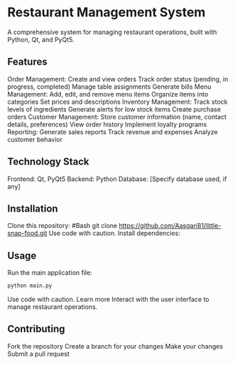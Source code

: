 
# Restaurant Management System

A comprehensive system for managing restaurant operations, built with Python, Qt, and PyQt5.

## Features

Order Management:
Create and view orders
Track order status (pending, in progress, completed)
Manage table assignments
Generate bills
Menu Management:
Add, edit, and remove menu items
Organize items into categories
Set prices and descriptions
Inventory Management:
Track stock levels of ingredients
Generate alerts for low stock items
Create purchase orders
Customer Management:
Store customer information (name, contact details, preferences)
View order history
Implement loyalty programs
Reporting:
Generate sales reports
Track revenue and expenses
Analyze customer behavior
## Technology Stack

Frontend: Qt, PyQt5
Backend: Python
Database: [Specify database used, if any]
## Installation

Clone this repository:
#Bash
git clone https://github.com/Aasgari81/little-snap-food.git
Use code with caution. 
Install dependencies:

## Usage

Run the main application file:
```bash
python main.py
```
Use code with caution. Learn more
Interact with the user interface to manage restaurant operations.
## Contributing

Fork the repository
Create a branch for your changes
Make your changes
Submit a pull request
